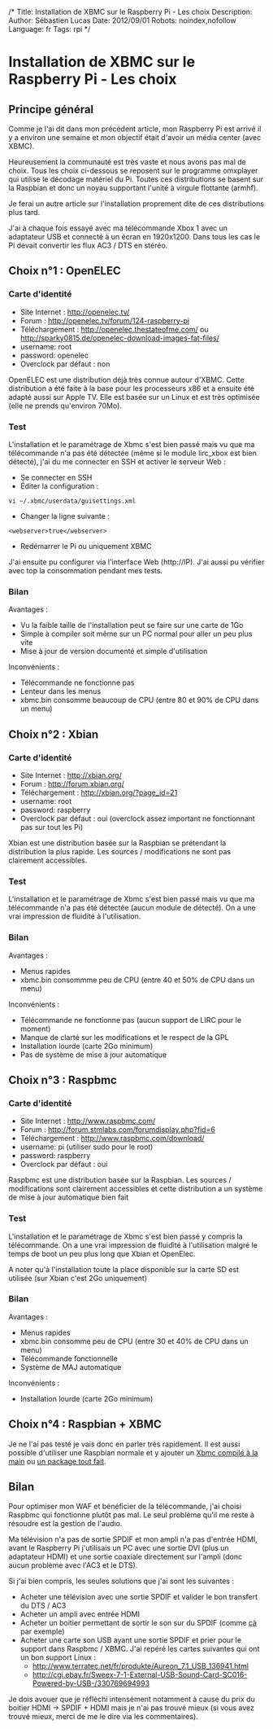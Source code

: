 /*
Title: Installation de XBMC sur le Raspberry Pi - Les choix
Description: 
Author: Sébastien Lucas
Date: 2012/09/01
Robots: noindex,nofollow
Language: fr
Tags: rpi
*/
# Installation de XBMC sur le Raspberry Pi - Les choix

## Principe général
Comme je l'ai dit dans mon précédent article, mon Raspberry Pi est arrivé il y a environ une semaine et mon objectif était d'avoir un média center (avec XBMC).

Heureusement la communauté est très vaste et nous avons pas mal de choix. Tous les choix ci-dessous se reposent sur le programme omxplayer qui utilise le décodage matériel du Pi. Toutes ces distributions se basent sur la Raspbian et donc un noyau supportant l'unité à virgule flottante (armhf).

Je ferai un autre article sur l'installation proprement dite de ces distributions plus tard.

J'ai à chaque fois essayé avec ma télécommande Xbox 1 avec un adaptateur USB et connecté à un écran en 1920x1200. Dans tous les cas le Pi devait convertir les flux AC3 / DTS en stéréo.

## Choix n°1 : OpenELEC

### Carte d'identité
*	Site Internet : http://openelec.tv/
*	Forum : http://openelec.tv/forum/124-raspberry-pi
*	Téléchargement : http://openelec.thestateofme.com/ ou http://sparky0815.de/openelec-download-images-fat-files/
*	username: root
*	password: openelec
*	Overclock par défaut : non
  
OpenELEC est une distribution déjà très connue autour d'XBMC. Cette distribution a été faite à la base pour les processeurs x86 et a ensuite été adapté aussi sur Apple TV. Elle est basée sur un Linux et est très optimisée (elle ne prends qu'environ 70Mo).

### Test

L'installation et le paramétrage de Xbmc s'est bien passé mais vu que ma télécommande n'a pas été détectée (même si le module lirc_xbox est bien détecté), j'ai du me connecter en SSH et activer le serveur Web :
*	Se connecter en SSH
*	Éditer la configuration :
```
vi ~/.xbmc/userdata/guisettings.xml
```
*	Changer la ligne suivante :
```
<webserver>true</webserver>
```
*	Redémarrer le Pi ou uniquement XBMC
  
J'ai ensuite pu configurer via l'interface Web (http://IP). J'ai aussi pu vérifier avec top la consommation pendant mes tests.

### Bilan

Avantages :
*	Vu la faible taille de l'installation peut se faire sur une carte de 1Go
*	Simple à compiler soit même sur un PC normal pour aller un peu plus vite
*	Mise à jour de version documenté et simple d'utilisation
  
Inconvénients :
*	Télécommande ne fonctionne pas 
*	Lenteur dans les menus
*	xbmc.bin consomme beaucoup de CPU (entre 80 et 90% de CPU dans un menu)

## Choix n°2 : Xbian

### Carte d'identité
*	Site Internet : http://xbian.org/
*	Forum : http://forum.xbian.org/
*	Téléchargement : http://xbian.org/?page_id=21
*	username: root
*	password: raspberry
*	Overclock par défaut : oui (overclock assez important ne fonctionnant pas sur tout les Pi)
  
Xbian est une distribution basée sur la Raspbian se prétendant la distribution la plus rapide. Les sources / modifications ne sont pas clairement accessibles.

### Test

L'installation et le paramétrage de Xbmc s'est bien passé mais vu que ma télécommande n'a pas été détectée (aucun module de détecté). On a une vrai impression de fluidité à l'utilisation.

### Bilan

Avantages :
*	Menus rapides
*	xbmc.bin consommme peu de CPU (entre 40 et 50% de CPU dans un menu)
  
Inconvénients :
*	Télécommande ne fonctionne pas (aucun support de LIRC pour le moment)
*	Manque de clarté sur les modifications et le respect de la GPL
*	Installation lourde (carte 2Go minimum)
*	Pas de système de mise à jour automatique

## Choix n°3 : Raspbmc

### Carte d'identité
*	Site Internet : http://www.raspbmc.com/
*	Forum : http://forum.stmlabs.com/forumdisplay.php?fid=6
*	Téléchargement : http://www.raspbmc.com/download/
*	username: pi (utiliser sudo pour le root)
*	password: raspberry
*	Overclock par défaut : oui
  
Raspbmc est une distribution basée sur la Raspbian. Les sources / modifications sont clairement accessibles et cette distribution a un système de mise à jour automatique bien fait

### Test

L'installation et le paramétrage de Xbmc s'est bien passé y compris la télécommande. On a une vrai impression de fluidité à l'utilisation malgré le temps de boot un peu plus long que Xbian et OpenElec.

A noter qu'à l'installation toute la place disponible sur la carte SD est utilisée (sur Xbian c'est 2Go uniquement)

### Bilan

Avantages :
*	Menus rapides
*	xbmc.bin consomme peu de CPU (entre 30 et 40% de CPU dans un menu)
*	Télécommande fonctionnelle
*	Système de MAJ automatique
  
Inconvénients :
*	Installation lourde (carte 2Go minimum)

##  Choix n°4 : Raspbian + XBMC 

Je ne l'ai pas testé je vais donc en parler très rapidement. Il est aussi possible d'utiliser une Raspbian normale et y ajouter un [Xbmc compilé à la main](http://www.raspbian.org/RaspbianXBMC) ou [un package tout fait](http://www.raspberrypi.org/phpBB3/viewtopic.php?t=12455).

## Bilan

Pour optimiser mon WAF et bénéficier de la télécommande, j'ai choisi Raspbmc qui fonctionne plutôt pas mal. Le seul problème qu'il me reste à résoudre est la gestion de l'audio.

Ma télévision n'a pas de sortie SPDIF et mon ampli n'a pas d'entrée HDMI, avant le Raspberry Pi j'utilisais un PC avec une sortie DVI (plus un adaptateur HDMI) et une sortie coaxiale directement sur l'ampli (donc aucun problème avec l'AC3 et le DTS).

Si j'ai bien compris, les seules solutions que j'ai sont les suivantes :
*	Acheter une télévision avec une sortie SPDIF et valider le bon transfert du DTS / AC3 
*	Acheter un ampli avec entrée HDMI
*	Acheter un boitier permettant de sortir le son sur du SPDIF (comme [çà](http://cgi.ebay.fr/HDMI-PCM-7-1-5-1-Surround-Sound-Optical-Audio-Decoder-/350247931305?pt=US_Internet_Media_Streamers&hash=item518c674da9) par exemple)
*	Acheter une carte son USB ayant une sortie SPDIF et prier pour le support dans Raspbmc / XBMC. J'ai repéré les cartes suivantes qui ont un bon support Linux :
    * http://www.terratec.net/fr/produkte/Aureon_7.1_USB_136941.html
    * http://cgi.ebay.fr/Sweex-7-1-External-USB-Sound-Card-SC016-Powered-by-USB-/330769694993
    
Je dois avouer que je réfléchi intensément notamment à cause du prix du boitier HDMI -> SPDIF + HDMI mais je n'ai pas trouvé mieux (si vous avez trouvé mieux, merci de me le dire via les commentaires).    
